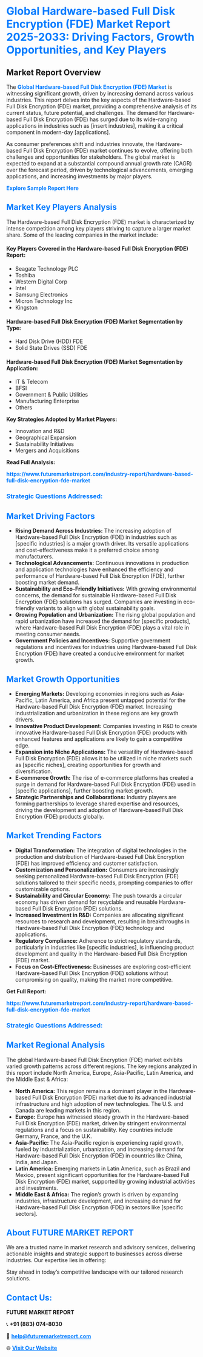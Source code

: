 <h1 style="color: #007BFF;">Global Hardware-based Full Disk Encryption (FDE) Market Report 2025-2033: Driving Factors, Growth Opportunities, and Key Players</h1>

<section id="overview">
<h2>Market Report Overview</h2>
<p>The <a href="https://www.futuremarketreport.com/industry-report/hardware-based-full-disk-encryption-fde-market" style="color: #007BFF; text-decoration: none;"><strong>Global Hardware-based Full Disk Encryption (FDE) Market</strong></a> is witnessing significant growth, driven by increasing demand across various industries. This report delves into the key aspects of the Hardware-based Full Disk Encryption (FDE) market, providing a comprehensive analysis of its current status, future potential, and challenges. The demand for Hardware-based Full Disk Encryption (FDE) has surged due to its wide-ranging applications in industries such as [insert industries], making it a critical component in modern-day [applications].</p>
<p>As consumer preferences shift and industries innovate, the Hardware-based Full Disk Encryption (FDE) market continues to evolve, offering both challenges and opportunities for stakeholders. The global market is expected to expand at a substantial compound annual growth rate (CAGR) over the forecast period, driven by technological advancements, emerging applications, and increasing investments by major players.</p>
</section>

<section id="overview">
<p><a href="https://www.futuremarketreport.com/request-sample/reportId=81281" style="color: #007BFF; text-decoration: none;"><strong>Explore Sample Report Here</strong></a></p>
</section>

<section id="key-players">
<h2 style="color: #007BFF;">Market Key Players Analysis</h2>
<p>The Hardware-based Full Disk Encryption (FDE) market is characterized by intense competition among key players striving to capture a larger market share. Some of the leading companies in the market include:</p>
<h4>Key Players Covered in the Hardware-based Full Disk Encryption (FDE) Report:</h4>
<ul><li>Seagate Technology PLC</li><li>Toshiba</li><li>Western Digital Corp</li><li>Intel</li><li>Samsung Electronics</li><li>Micron Technology Inc</li><li>Kingston</li></ul>
<h4>Hardware-based Full Disk Encryption (FDE) Market Segmentation by Type:</h4>
<ul><li>Hard Disk Drive (HDD) FDE</li><li>Solid State Drives (SSD) FDE</li></ul>

<h4>Hardware-based Full Disk Encryption (FDE) Market Segmentation by Application:</h4>
<ul><li>IT &amp; Telecom</li><li>BFSI</li><li>Government &amp; Public Utilities</li><li>Manufacturing Enterprise</li><li>Others</li></ul>
<p><strong>Key Strategies Adopted by Market Players:</strong></p>
<ul>
<li>Innovation and R&D</li>
<li>Geographical Expansion</li>
<li>Sustainability Initiatives</li>
<li>Mergers and Acquisitions</li>
</ul>
</section>

<section>
<p><strong>Read Full Analysis: </strong></p><a href="https://www.futuremarketreport.com/industry-report/hardware-based-full-disk-encryption-fde-market" style="color: #007BFF; text-decoration: none;"><strong>https://www.futuremarketreport.com/industry-report/hardware-based-full-disk-encryption-fde-market</strong></a>
<h3 style="color: #007BFF;">Strategic Questions Addressed:</h3>
</section>

<section id="driving-factors">
<h2 style="color: #007BFF;">Market Driving Factors</h2>
<ul>
<li><strong>Rising Demand Across Industries:</strong> The increasing adoption of Hardware-based Full Disk Encryption (FDE) in industries such as [specific industries] is a major growth driver. Its versatile applications and cost-effectiveness make it a preferred choice among manufacturers.</li>
<li><strong>Technological Advancements:</strong> Continuous innovations in production and application technologies have enhanced the efficiency and performance of Hardware-based Full Disk Encryption (FDE), further boosting market demand.</li>
<li><strong>Sustainability and Eco-Friendly Initiatives:</strong> With growing environmental concerns, the demand for sustainable Hardware-based Full Disk Encryption (FDE) solutions has surged. Companies are investing in eco-friendly variants to align with global sustainability goals.</li>
<li><strong>Growing Population and Urbanization:</strong> The rising global population and rapid urbanization have increased the demand for [specific products], where Hardware-based Full Disk Encryption (FDE) plays a vital role in meeting consumer needs.</li>
<li><strong>Government Policies and Incentives:</strong> Supportive government regulations and incentives for industries using Hardware-based Full Disk Encryption (FDE) have created a conducive environment for market growth.</li>
</ul>
</section>

<section id="growth-opportunities">
<h2 style="color: #007BFF;">Market Growth Opportunities</h2>
<ul>
<li><strong>Emerging Markets:</strong> Developing economies in regions such as Asia-Pacific, Latin America, and Africa present untapped potential for the Hardware-based Full Disk Encryption (FDE) market. Increasing industrialization and urbanization in these regions are key growth drivers.</li>
<li><strong>Innovative Product Development:</strong> Companies investing in R&D to create innovative Hardware-based Full Disk Encryption (FDE) products with enhanced features and applications are likely to gain a competitive edge.</li>
<li><strong>Expansion into Niche Applications:</strong> The versatility of Hardware-based Full Disk Encryption (FDE) allows it to be utilized in niche markets such as [specific niches], creating opportunities for growth and diversification.</li>
<li><strong>E-commerce Growth:</strong> The rise of e-commerce platforms has created a surge in demand for Hardware-based Full Disk Encryption (FDE) used in [specific applications], further boosting market growth.</li>
<li><strong>Strategic Partnerships and Collaborations:</strong> Industry players are forming partnerships to leverage shared expertise and resources, driving the development and adoption of Hardware-based Full Disk Encryption (FDE) products globally.</li>
</ul>
</section>

<section id="trending-factors">
<h2 style="color: #007BFF;">Market Trending Factors</h2>
<ul>
<li><strong>Digital Transformation:</strong> The integration of digital technologies in the production and distribution of Hardware-based Full Disk Encryption (FDE) has improved efficiency and customer satisfaction.</li>
<li><strong>Customization and Personalization:</strong> Consumers are increasingly seeking personalized Hardware-based Full Disk Encryption (FDE) solutions tailored to their specific needs, prompting companies to offer customizable options.</li>
<li><strong>Sustainability and Circular Economy:</strong> The push towards a circular economy has driven demand for recyclable and reusable Hardware-based Full Disk Encryption (FDE) solutions.</li>
<li><strong>Increased Investment in R&D:</strong> Companies are allocating significant resources to research and development, resulting in breakthroughs in Hardware-based Full Disk Encryption (FDE) technology and applications.</li>
<li><strong>Regulatory Compliance:</strong> Adherence to strict regulatory standards, particularly in industries like [specific industries], is influencing product development and quality in the Hardware-based Full Disk Encryption (FDE) market.</li>
<li><strong>Focus on Cost-Effectiveness:</strong> Businesses are exploring cost-efficient Hardware-based Full Disk Encryption (FDE) solutions without compromising on quality, making the market more competitive.</li>
</ul>
</section>

<section>
<p><strong>Get Full Report: </strong></p><a href="https://www.futuremarketreport.com/industry-report/hardware-based-full-disk-encryption-fde-market" style="color: #007BFF; text-decoration: none;"><strong>https://www.futuremarketreport.com/industry-report/hardware-based-full-disk-encryption-fde-market</strong></a>
<h3 style="color: #007BFF;">Strategic Questions Addressed:</h3>
</section>


<section id="regional-analysis">
<h2 style="color: #007BFF;">Market Regional Analysis</h2>
<p>The global Hardware-based Full Disk Encryption (FDE) market exhibits varied growth patterns across different regions. The key regions analyzed in this report include North America, Europe, Asia-Pacific, Latin America, and the Middle East & Africa:</p>
<ul>
<li><strong>North America:</strong> This region remains a dominant player in the Hardware-based Full Disk Encryption (FDE) market due to its advanced industrial infrastructure and high adoption of new technologies. The U.S. and Canada are leading markets in this region.</li>
<li><strong>Europe:</strong> Europe has witnessed steady growth in the Hardware-based Full Disk Encryption (FDE) market, driven by stringent environmental regulations and a focus on sustainability. Key countries include Germany, France, and the U.K.</li>
<li><strong>Asia-Pacific:</strong> The Asia-Pacific region is experiencing rapid growth, fueled by industrialization, urbanization, and increasing demand for Hardware-based Full Disk Encryption (FDE) in countries like China, India, and Japan.</li>
<li><strong>Latin America:</strong> Emerging markets in Latin America, such as Brazil and Mexico, present significant opportunities for the Hardware-based Full Disk Encryption (FDE) market, supported by growing industrial activities and investments.</li>
<li><strong>Middle East & Africa:</strong> The region’s growth is driven by expanding industries, infrastructure development, and increasing demand for Hardware-based Full Disk Encryption (FDE) in sectors like [specific sectors].</li>
</ul>
</section>

<footer>
<h2 style="color: #007BFF;">About FUTURE MARKET REPORT</h2>
<p>We are a trusted name in market research and advisory services, delivering actionable insights and strategic support to businesses across diverse industries. Our expertise lies in offering:</p>

<p>Stay ahead in today’s competitive landscape with our tailored research solutions.</p>

<h2 style="color: #007BFF;">Contact Us:</h2>
<p><strong>FUTURE MARKET REPORT</strong></p>
<p>📞 <strong>+91 (883) 074-8030</strong></p>
<p>📧 <strong><a href="mailto:help@futuremarketreport.com" style="color: #007BFF;">help@futuremarketreport.com</a></strong></p>
<p>🌐 <strong><a href="https://www.futuremarketreport.com/" style="color: #007BFF;">Visit Our Website</a></strong></p>
</footer>
